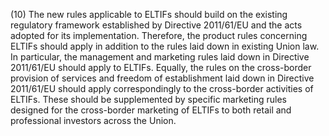 (10) The new rules applicable to ELTIFs should build on the existing regulatory framework established by Directive 2011/61/EU and the acts adopted for its implementation. Therefore, the product rules concerning ELTIFs should apply in addition to the rules laid down in existing Union law. In particular, the management and marketing rules laid down in Directive 2011/61/EU should apply to ELTIFs. Equally, the rules on the cross-border provision of services and freedom of establishment laid down in Directive 2011/61/EU should apply correspondingly to the cross-border activities of ELTIFs. These should be supplemented by specific marketing rules designed for the cross-border marketing of ELTIFs to both retail and professional investors across the Union.